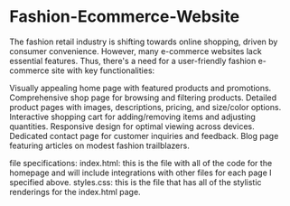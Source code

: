# Fashion-Ecommerce-Website

The fashion retail industry is shifting towards online shopping, driven by consumer convenience. However, many e-commerce websites lack essential features. Thus, there's a need for a user-friendly fashion e-commerce site with key functionalities:

Visually appealing home page with featured products and promotions.
Comprehensive shop page for browsing and filtering products.
Detailed product pages with images, descriptions, pricing, and size/color options.
Interactive shopping cart for adding/removing items and adjusting quantities.
Responsive design for optimal viewing across devices.
Dedicated contact page for customer inquiries and feedback.
Blog page featuring articles on modest fashion trailblazers.

file specifications:
    index.html: this is the file with all of the code for the homepage and will include integrations with other files for each page I specified above.
    styles.css: this is the file that has all of the stylistic renderings for the index.html page. 
